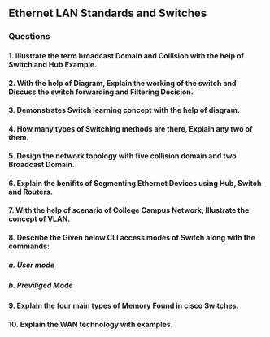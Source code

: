 ## Ethernet LAN Standards and Switches

### Questions 

#### 1. Illustrate the term broadcast Domain and Collision with the help of Switch and Hub Example.

#### 2. With the help of Diagram, Explain the working of the switch and Discuss the switch forwarding and Filtering Decision.

#### 3. Demonstrates  Switch learning concept with the help of diagram.

#### 4. How many types of Switching methods are there, Explain any two of them.

#### 5. Design the network topology with five collision domain and two Broadcast Domain.

#### 6. Explain the benifits of Segmenting Ethernet Devices using Hub, Switch and Routers.

#### 7. With the help of scenario of College Campus Network, Illustrate the concept of VLAN. 

#### 8. Describe the Given below CLI access modes of Switch along with the commands:

##### a. User mode
##### b. Previliged Mode

#### 9. Explain the four main types of Memory Found in cisco Switches.

#### 10. Explain the WAN technology with examples.


